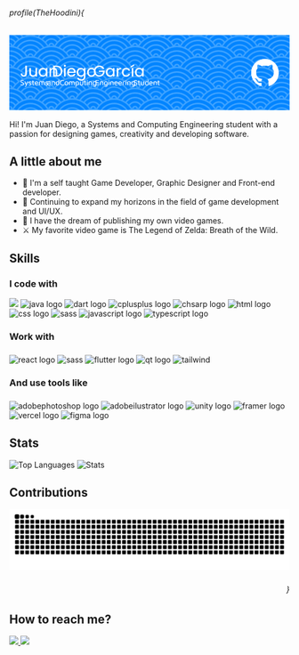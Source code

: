 <h6 align="left">profile(TheHoodini){</h6>

###

<div align="center">
  <img src="./pfbanner.png"/>
</div>

Hi! I'm Juan Diego, a Systems and Computing Engineering student with a passion for designing games, creativity and developing software.

<h2>A little about me</h2>

* 🌟 I'm a self taught Game Developer, Graphic Designer and Front-end developer.
* 📖 Continuing to expand my horizons in the field of game development and UI/UX.
* 🎯 I have the dream of publishing my own video games.
* ⚔️ My favorite video game is The Legend of Zelda: Breath of the Wild.

<h2>Skills</h2>

<h3>I code with</h3>
<div>
  <img src="https://img.shields.io/badge/Python-3776AB?style=for-the-badge&logo=python&logoColor=F7DF1E"  />
  <img src="https://img.shields.io/badge/Java-ED8B00?style=for-the-badge&logo=openjdk&logoColor=white" alt="java logo"  />
  <img src="https://img.shields.io/badge/Dart-0175C2?style=for-the-badge&logo=dart&logoColor=white" alt="dart logo"  />
  <img src="https://img.shields.io/badge/C%2B%2B-00599C?style=for-the-badge&logo=c%2B%2B&logoColor=white" alt="cplusplus logo"  />
  <img src="https://img.shields.io/badge/C%23-5C2D91?style=for-the-badge&logo=c%2B%2B&logoColor=white" alt="chsarp logo"  />
  <img src="https://img.shields.io/badge/HTML5-E34F26?style=for-the-badge&logo=html5&logoColor=white" alt="html logo"  />
  <img src="https://img.shields.io/badge/CSS3-1572B6?style=for-the-badge&logo=css3&logoColor=white" alt="css logo"  />
  <img src="https://img.shields.io/badge/Sass-CC6699?style=for-the-badge&logo=sass&logoColor=white" alt="sass"/>
  <img src="https://img.shields.io/badge/JavaScript-F7DF1E?style=for-the-badge&logo=javascript&logoColor=black" alt="javascript logo"  />
  <img src="https://img.shields.io/badge/typescript-%23007ACC.svg?style=for-the-badge&logo=typescript&logoColor=white" alt="typescript logo"  />
 
</div>

###

<h3>Work with</h3>

###

<div>
  <img src="https://img.shields.io/badge/React-20232A?style=for-the-badge&logo=react&logoColor=61DAFB" alt="react logo"  />
  <img src="https://img.shields.io/badge/vite-%23646CFF.svg?style=for-the-badge&logo=vite&logoColor=white" alt="sass"/>
  <img src="https://img.shields.io/badge/Flutter-02569B?style=for-the-badge&logo=flutter&logoColor=white" alt="flutter logo"  />
  <img src="https://img.shields.io/badge/Qt-41CD52?style=for-the-badge&logo=qt&logoColor=white" alt="qt logo"  />
  <img src="https://img.shields.io/badge/Tailwind_CSS-38B2AC?style=for-the-badge&logo=tailwind-css&logoColor=white" alt="tailwind"/>
</div>

###

<h3>And use tools like</h3>

###

<div>
  <img src="https://img.shields.io/badge/Photoshop-31A8FF?style=for-the-badge&logo=Adobe%20Photoshop&logoColor=black" alt="adobephotoshop logo"  />
  <img src="https://img.shields.io/badge/Illustrator-FF9A00?style=for-the-badge&logo=adobe%20illustrator&logoColor=black" alt="adobeilustrator logo"  />
  <img src="https://img.shields.io/badge/Unity-000000?style=for-the-badge&logo=unity&logoColor=white" alt="unity logo"  />
  <img src="https://img.shields.io/badge/Framer-white?style=for-the-badge&logo=framer&logoColor=black" alt="framer logo" />
  <img src="https://img.shields.io/badge/Vercel-000000?style=for-the-badge&logo=vercel&logoColor=white" alt="vercel logo" />
  <img src="https://img.shields.io/badge/Figma-F24E1E?style=for-the-badge&logo=figma&logoColor=white" alt="figma logo" />
</div>

###

<h2>Stats</h2>

![Top Languages](https://github-readme-stats.vercel.app/api/top-langs/?username=TheHoodini&layout=donut&theme=prussian&hide_border=true)
![Stats](https://github-readme-stats.vercel.app/api?username=TheHoodini&theme=prussian&show_icons=true&hide_border=true&count_private=true)

<h2>Contributions</h2>
<img src="https://raw.githubusercontent.com/TheHoodini/TheHoodini/output/snake.svg" alt="Snake animation" />

###

<h6 align="right">}</h6>

###

<h2>How to reach me?</h2>
<a href='https://www.linkedin.com/in/juan-diego-garc%C3%ADa-salas-b80266268/' target='blank'>
  <img src="https://img.shields.io/badge/LinkedIn-0077B5?style=for-the-badge&logo=linkedin&logoColor=white" height='40'>
</a>
<a href='https://www.behance.net/thehoodini' target='blank'>
  <img src="https://img.shields.io/badge/Behance-0054F7?style=for-the-badge&logo=behance&logoColor=white" height='40'>
</a>
